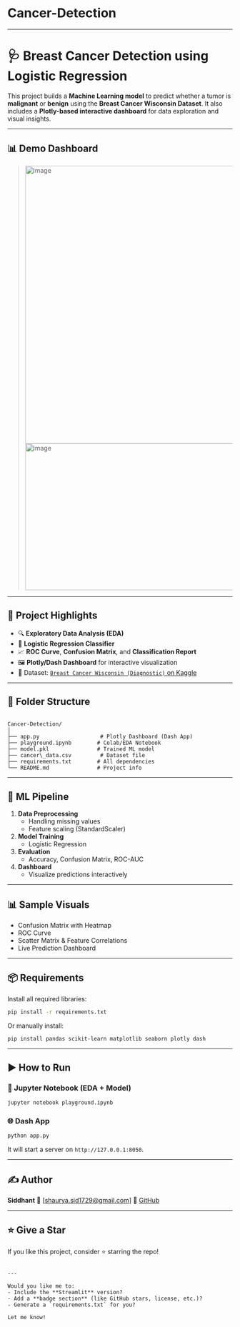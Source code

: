 # Cancer-Detection


---


# 🩺 Breast Cancer Detection using Logistic Regression

This project builds a **Machine Learning model** to predict whether a tumor is **malignant** or **benign** using the **Breast Cancer Wisconsin Dataset**. It also includes a **Plotly-based interactive dashboard** for data exploration and visual insights.

---

## 📊 Demo Dashboard

> <img width="1884" height="622" alt="image" src="https://github.com/user-attachments/assets/cdad3a1c-8c69-4ac1-89fa-1a7fc46815f2" />
> <img width="676" height="329" alt="image" src="https://github.com/user-attachments/assets/4144593f-9540-4ff8-a005-873b647678b9" />



---

## 🚀 Project Highlights

- 🔍 **Exploratory Data Analysis (EDA)**  
- 🧪 **Logistic Regression Classifier**
- 📈 **ROC Curve**, **Confusion Matrix**, and **Classification Report**
- 🖼️ **Plotly/Dash Dashboard** for interactive visualization
- 💾 Dataset: [`Breast Cancer Wisconsin (Diagnostic)` on Kaggle](https://www.kaggle.com/datasets/uciml/breast-cancer-wisconsin-data)

---

## 📁 Folder Structure

```

Cancer-Detection/
│
├── app.py                   # Plotly Dashboard (Dash App)
├── playground.ipynb        # Colab/EDA Notebook
├── model.pkl               # Trained ML model
├── cancer\_data.csv         # Dataset file
├── requirements.txt        # All dependencies
└── README.md               # Project info

````

---

## 🧠 ML Pipeline

1. **Data Preprocessing**
   - Handling missing values
   - Feature scaling (StandardScaler)
2. **Model Training**
   - Logistic Regression
3. **Evaluation**
   - Accuracy, Confusion Matrix, ROC-AUC
4. **Dashboard**
   - Visualize predictions interactively

---

## 📊 Sample Visuals

- Confusion Matrix with Heatmap  
- ROC Curve  
- Scatter Matrix & Feature Correlations  
- Live Prediction Dashboard

---

## 📦 Requirements

Install all required libraries:
```bash
pip install -r requirements.txt
````

Or manually install:

```bash
pip install pandas scikit-learn matplotlib seaborn plotly dash
```

---

## ▶️ How to Run

### 🔬 Jupyter Notebook (EDA + Model)

```bash
jupyter notebook playground.ipynb
```

### 🌐 Dash App

```bash
python app.py
```

It will start a server on `http://127.0.0.1:8050`.

---

## ✍️ Author

**Siddhant**
📧 \[[shaurya.sid1729@gmail.com](mailto:shaurya.sid@gmail.com)]
🔗 [GitHub](https://github.com/siddhant1729)

---

## ⭐ Give a Star

If you like this project, consider ⭐ starring the repo!

```

---

Would you like me to:
- Include the **Streamlit** version?
- Add a **badge section** (like GitHub stars, license, etc.)?
- Generate a `requirements.txt` for you?

Let me know!
```
